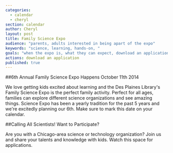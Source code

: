 ```yaml
---
categories: 
  - calendar
  - cheryl
section: calendar
author: Cheryl
layout: post
title: Family Science Expo
audience: "parents, adults interested in being apart of the expo"
keywords: "science, learning, hands-on, "
goals: "when the expo is, what they can expect, download an application"
actions: download an application
published: true
---
```


##6th Annual Family Science Expo Happens October 11th 2014

We love getting kids excited about learning and the Des Plaines Library's Family Science Expo is the perfect family activity. Perfect for all ages, families can explore different science organizations and see amazing things. Science Expo has been a yearly tradition for the past 5 years and we're excitedly planning our 6th. Make sure to mark this date on your calendar.

##Calling All Scientists! Want to Participate?

Are you with a Chicago-area science or technology organization? Join us and share your talents and knowledge with kids. Watch this space for applications. 